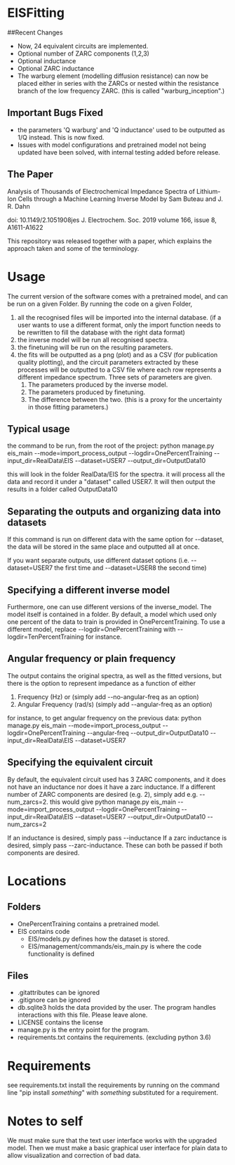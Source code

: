 # EISFitting

##Recent Changes
- Now, 24 equivalent circuits are implemented. 
- Optional number of ZARC components (1,2,3)
- Optional inductance 
- Optional ZARC inductance
- The warburg element (modelling diffusion resistance) can now be placed either in series with the ZARCs or nested within the resistance branch of the low frequency ZARC. (this is called "warburg_inception".)

## Important Bugs Fixed
- the parameters 'Q warburg' and 'Q inductance' used to be outputted as 1/Q instead. This is now fixed. 
- Issues with model configurations and pretrained model not being updated have been solved, with internal testing added before release.

## The Paper
Analysis of Thousands of Electrochemical Impedance Spectra of Lithium-Ion Cells through a Machine Learning Inverse Model
by Sam Buteau and J. R. Dahn

doi: 10.1149/2.1051908jes
J. Electrochem. Soc. 2019 volume 166, issue 8, A1611-A1622

This repository was released together with a paper, which explains the approach taken and some of the terminology.

# Usage

The current version of the software comes with a pretrained model, 
and can be run on a given Folder. By running the code on a given Folder, 
1) all the recognised files will be imported into the internal database. 
(if a user wants to use a different format, 
only the import function needs to be rewritten to fill the database with the right data format)
2) the inverse model will be run all recognised spectra.
3) the finetuning will be run on the resulting parameters. 
4) the fits will be outputted as a png (plot) and as a CSV (for publication quality plotting), 
    and the circuit parameters extracted by these processes will be outputted to a CSV file 
    where each row represents a different impedance spectrum. Three sets of parameters are given.
    1) The parameters produced by the inverse model.
    2) The parameters produced by finetuning.
    3) The difference between the two. (this is a proxy for the uncertainty in those fitting parameters.)

## Typical usage
the command to be run, from the root of the project:
python manage.py eis_main --mode=import_process_output --logdir=OnePercentTraining --input_dir=RealData\EIS --dataset=USER7 --output_dir=OutputData10

this will look in the folder RealData/EIS for the spectra. 
it will process all the data and record it under a "dataset" called USER7. 
It will then output the results in a folder called OutputData10


## Separating the outputs and organizing data into datasets
If this command is run on different data with the same option for --dataset, 
the data will be stored in the same place and outputted all at once. 

If you want separate outputs, use different dataset options 
(i.e. --dataset=USER7 the first time and --dataset=USER8 the second time)


## Specifying a different inverse model
Furthermore, one can use different versions of the inverse_model. 
The model itself is contained in a folder. 
By default, a model which used only one percent of the data to 
train is provided in OnePercentTraining. 
To use a different model, replace --logdir=OnePercentTraining 
with --logdir=TenPercentTraining for instance.

## Angular frequency or plain frequency
The output contains the original spectra, as well as the fitted versions, 
but there is the option to represent impedance as a function of either 
1) Frequency (Hz) or (simply add --no-angular-freq as an option)
2) Angular Frequency (rad/s) (simply add --angular-freq as an option)

for instance, to get angular frequency on the previous data:
python manage.py eis_main --mode=import_process_output --logdir=OnePercentTraining --angular-freq --output_dir=OutputData10 --input_dir=RealData\EIS --dataset=USER7


## Specifying the equivalent circuit

By default, the equivalent circuit used has 3 ZARC components, and it does not have an inductance nor does it have a zarc inductance.
If a different number of ZARC components are desired (e.g. 2), simply add e.g. --num_zarcs=2. this would give 
python manage.py eis_main --mode=import_process_output --logdir=OnePercentTraining --input_dir=RealData\EIS --dataset=USER7 --output_dir=OutputData10 --num_zarcs=2

If an inductance is desired, simply pass --inductance
If a zarc inductance is desired, simply pass --zarc-inductance.
These can both be passed if both components are desired. 

# Locations
## Folders
- OnePercentTraining contains a pretrained model. 
- EIS contains code
    - EIS/models.py defines how the dataset is stored.
    - EIS/management/commands/eis_main.py is where the code functionality is defined
     
## Files
- .gitattributes can be ignored
- .gitignore can be ignored
- db.sqlite3 holds the data provided by the user. The program handles interactions with this file. Please leave alone.
- LICENSE contains the license
- manage.py is the entry point for the program.
- requirements.txt contains the requirements. (excluding python 3.6)



# Requirements
see requirements.txt
install the requirements by running on the command line "pip install *something*" with *something* substituted for a requirement.

# Notes to self

We must make sure that the text user interface works with the upgraded model.
Then we must make a basic graphical user interface for plain data to allow visualization and correction of bad data.
